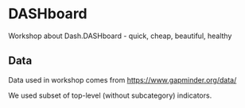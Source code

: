 # DASHboard

Workshop about Dash.DASHboard - quick, cheap, beautiful, healthy

## Data

Data used in workshop comes from https://www.gapminder.org/data/

We used subset of top-level (without subcategory) indicators.
